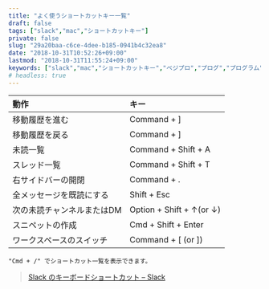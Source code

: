 ```yaml
---
title: "よく使うショートカットキー一覧"
draft: false
tags: ["slack","mac","ショートカットキー"]
private: false
slug: "29a20baa-c6ce-4dee-b185-0941b4c32ea8"
date: "2018-10-31T10:52:26+09:00"
lastmod: "2018-10-31T11:55:24+09:00"
keywords: ["slack","mac","ショートカットキー","ベジプロ","プログ","プログラム"]
# headless: true
---
```


|動作|キー|
|:--|:--|
|移動履歴を進む|Command + ]|
|移動履歴を戻る|Command + ]|
|未読一覧|Command + Shift + A|
|スレッド一覧|Command + Shift + T|
|右サイドバーの開閉|Command + .|
|全メッセージを既読にする|Shift + Esc|
|次の未読チャンネルまたはDM|Option + Shift + ↑(or ↓)|
|スニペットの作成|Cmd + Shift + Enter|
|ワークスペースのスイッチ|Command + [ (or ])|

```!
"Cmd + /" でショートカット一覧を表示できます。
```

> [Slack のキーボードショートカット – Slack](https://get.slack.help/hc/ja/articles/201374536-Slack-%E3%81%AE%E3%82%AD%E3%83%BC%E3%83%9C%E3%83%BC%E3%83%89%E3%82%B7%E3%83%A7%E3%83%BC%E3%83%88%E3%82%AB%E3%83%83%E3%83%88)
